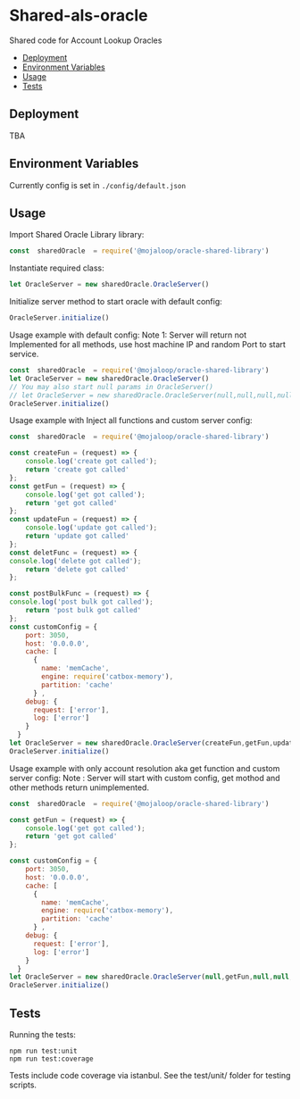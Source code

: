 # Shared-als-oracle


Shared code for Account Lookup Oracles

- [Deployment](#deployment)
- [Environment Variables](#Environment-variables)
- [Usage](#usage)
- [Tests](#tests)

## Deployment

TBA

## Environment Variables

Currently config is set in `./config/default.json`

## Usage

Import Shared Oracle Library library:
```javascript
const  sharedOracle  = require('@mojaloop/oracle-shared-library')
```

Instantiate required class:
```javascript
let OracleServer = new sharedOracle.OracleServer()
```

Initialize server method to start oracle with default config:
```JAVASCRIPT
OracleServer.initialize()

```

Usage example with default config:
Note 1: Server will return not Implemented for all methods, use host machine IP and random Port to start service. 

```javascript
const  sharedOracle  = require('@mojaloop/oracle-shared-library')
let OracleServer = new sharedOracle.OracleServer() 
// You may also start null params in OracleServer()
// let OracleServer = new sharedOracle.OracleServer(null,null,null,null,null) 
OracleServer.initialize()
```

Usage example with Inject all functions and custom server config:
```javascript
const  sharedOracle  = require('@mojaloop/oracle-shared-library')

const createFun = (request) => {
    console.log('create got called');
    return 'create got called'
};
const getFun = (request) => {
    console.log('get got called');
    return 'get got called'
};
const updateFun = (request) => {
    console.log('update got called');
    return 'update got called'
};
const deletFunc = (request) => {
console.log('delete got called');
    return 'delete got called'
};

const postBulkFunc = (request) => {
console.log('post bulk got called');
    return 'post bulk got called'
};
const customConfig = {
    port: 3050,
    host: '0.0.0.0',
    cache: [
      {
        name: 'memCache',
        engine: require('catbox-memory'),
        partition: 'cache'
      } ,
    debug: {
      request: ['error'],
      log: ['error']
    }
  }
let OracleServer = new sharedOracle.OracleServer(createFun,getFun,updateFun,deletFunc,postBulkFunc, customConfig)
OracleServer.initialize()
```

Usage example with only account resolution aka get function and custom server config:
Note : Server will start with custom config, get mothod and other methods return unimplemented.
```javascript
const  sharedOracle  = require('@mojaloop/oracle-shared-library')

const getFun = (request) => {
    console.log('get got called');
    return 'get got called'
};

const customConfig = {
    port: 3050,
    host: '0.0.0.0',
    cache: [
      {
        name: 'memCache',
        engine: require('catbox-memory'),
        partition: 'cache'
      } ,
    debug: {
      request: ['error'],
      log: ['error']
    }
  }
let OracleServer = new sharedOracle.OracleServer(null,getFun,null,null,null,customConfig)
OracleServer.initialize()
```

## Tests

Running the tests:

    npm run test:unit
    npm run test:coverage
        
Tests include code coverage via istanbul. See the test/unit/ folder for testing scripts.
